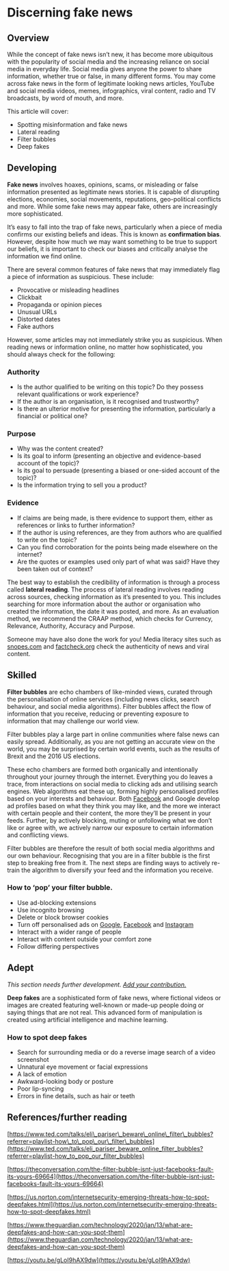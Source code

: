 # Discerning fake news

## Overview

While the concept of fake news isn’t new, it has become more ubiquitous with the popularity of social media and the increasing reliance on social media in everyday life. Social media gives anyone the power to share information, whether true or false, in many different forms. You may come across fake news in the form of legitimate looking news articles, YouTube and social media videos, memes, infographics, viral content, radio and TV broadcasts, by word of mouth, and more.

This article will cover:

* Spotting misinformation and fake news
* Lateral reading
* Filter bubbles
* Deep fakes

## Developing

**Fake news** involves hoaxes, opinions, scams, or misleading or false information presented as legitimate news stories. It is capable of disrupting elections, economies, social movements, reputations, geo-political conflicts and more. While some fake news may appear fake, others are increasingly more sophisticated.

It’s easy to fall into the trap of fake news, particularly when a piece of media confirms our existing beliefs and ideas. This is known as **confirmation bias**. However, despite how much we may want something to be true to support our beliefs, it is important to check our biases and critically analyse the information we find online.

There are several common features of fake news that may immediately flag a piece of information as suspicious. These include:

* Provocative or misleading headlines
* Clickbait
* Propaganda or opinion pieces
* Unusual URLs
* Distorted dates
* Fake authors

However, some articles may not immediately strike you as suspicious. When reading news or information online, no matter how sophisticated, you should always check for the following:

### Authority

* Is the author qualified to be writing on this topic? Do they possess relevant qualifications or work experience?
* If the author is an organisation, is it recognised and trustworthy?
* Is there an ulterior motive for presenting the information, particularly a financial or political one?

### Purpose

* Why was the content created? 
* Is its goal to inform \(presenting an objective and evidence-based account of the topic\)?
* Is its goal to persuade \(presenting a biased or one-sided account of the topic\)?
* Is the information trying to sell you a product?

### Evidence

* If claims are being made, is there evidence to support them, either as references or links to further information?
* If the author is using references, are they from authors who are qualified to write on the topic?
* Can you find corroboration for the points being made elsewhere on the internet?
* Are the quotes or examples used only part of what was said? Have they been taken out of context?

The best way to establish the credibility of information is through a process called **lateral reading**. The process of lateral reading involves reading across sources, checking information as it’s presented to you. This includes searching for more information about the author or organisation who created the information, the date it was posted, and more. As an evaluation method, we recommend the CRAAP method, which checks for Currency, Relevance, Authority, Accuracy and Purpose.

Someone may have also done the work for you! Media literacy sites such as [snopes.com](https://www.snopes.com) and [factcheck.org](https://www.factcheck.org) check the authenticity of news and viral content.

## Skilled

**Filter bubbles** are echo chambers of like-minded views, curated through the personalisation of online services \(including news clicks, search behaviour, and social media algorithms\). Filter bubbles affect the flow of information that you receive, reducing or preventing exposure to information that may challenge our world view.

Filter bubbles play a large part in online communities where false news can easily spread. Additionally, as you are not getting an accurate view on the world, you may be surprised by certain world events, such as the results of Brexit and the 2016 US elections.

These echo chambers are formed both organically and intentionally throughout your journey through the internet. Everything you do leaves a trace, from interactions on social media to clicking ads and utilising search engines. Web algorithms eat these up, forming highly personalised profiles based on your interests and behaviour. Both [Facebook](https://www.buzzfeednews.com/article/katienotopoulos/heres-how-to-find-out-what-facebook-thinks-you-like#.jfbzpEb6NN) and Google develop ad profiles based on what they think you may like, and the more we interact with certain people and their content, the more they’ll be present in your feeds. Further, by actively blocking, muting or unfollowing what we don’t like or agree with, we actively narrow our exposure to certain information and conflicting views.

Filter bubbles are therefore the result of both social media algorithms and our own behaviour. Recognising that you are in a filter bubble is the first step to breaking free from it. The next steps are finding ways to actively re-train the algorithm to diversify your feed and the information you receive.

### How to ‘pop’ your filter bubble.

* Use ad-blocking extensions
* Use incognito browsing
* Delete or block browser cookies
* Turn off personalised ads on [Google](https://support.google.com/ads/answer/2662856?hl=en), [Facebook](https://www.facebook.com/help/287199741901674?helpref=faq_content) and [Instagram](https://help.instagram.com/245100253430454)
* Interact with a wider range of people
* Interact with content outside your comfort zone
* Follow differing perspectives

## Adept

_This section needs further development._ [_Add your contribution._](https://app.gitbook.com/@aarnet/s/digital-skills-gitbook-1/contributing-to-the-digital-skills-gitbook)

**Deep fakes** are a sophisticated form of fake news, where fictional videos or images are created featuring well-known or made-up people doing or saying things that are not real. This advanced form of manipulation is created using artificial intelligence and machine learning.

### How to spot deep fakes

* Search for surrounding media or do a reverse image search of a video screenshot
* Unnatural eye movement or facial expressions
* A lack of emotion
* Awkward-looking body or posture
* Poor lip-syncing
* Errors in fine details, such as hair or teeth

## References/further reading

[https://www.ted.com/talks/eli\_pariser\_beware\_online\_filter\_bubbles?referrer=playlist-how\_to\_pop\_our\_filter\_bubbles](https://www.ted.com/talks/eli_pariser_beware_online_filter_bubbles?referrer=playlist-how_to_pop_our_filter_bubbles)

[https://theconversation.com/the-filter-bubble-isnt-just-facebooks-fault-its-yours-69664](https://theconversation.com/the-filter-bubble-isnt-just-facebooks-fault-its-yours-69664)

[https://us.norton.com/internetsecurity-emerging-threats-how-to-spot-deepfakes.html](https://us.norton.com/internetsecurity-emerging-threats-how-to-spot-deepfakes.html)

[https://www.theguardian.com/technology/2020/jan/13/what-are-deepfakes-and-how-can-you-spot-them](https://www.theguardian.com/technology/2020/jan/13/what-are-deepfakes-and-how-can-you-spot-them)

[https://youtu.be/gLoI9hAX9dw](https://youtu.be/gLoI9hAX9dw)

